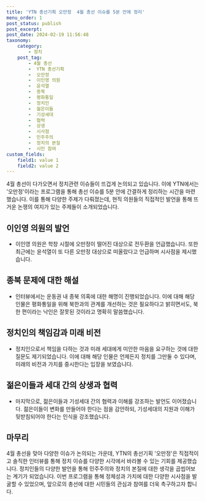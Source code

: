 ```yaml
---
title: 'YTN 총선기획 오만정  4월 총선 이슈를 5분 안에 정리'
menu_order: 1
post_status: publish
post_excerpt: 
post_date: 2024-02-19 11:56:48
taxonomy:
    category:
        - 정치
    post_tag:
        - 4월 총선
        -  YTN 총선기획
        -  오만정
        -  이인영 의원
        -  윤석열
        -  종북
        -  평화통일
        -  정치인
        -  젊은이들
        -  기성세대
        -  협력
        -  상생
        -  시사점
        -  민주주의
        -  정치의 본질
        -  시민 참여
custom_fields:
    field1: value 1
    field2: value 2
---
```


4월 총선이 다가오면서 정치관련 이슈들이 뜨겁게 논의되고 있습니다. 이에 YTN에서는 '오만정'이라는 프로그램을 통해 총선 이슈를 5분 안에 간결하게 정리하는 시간을 마련했습니다. 이를 통해 다양한 주제가 다뤄졌는데, 현직 의원들의 직접적인 발언을 통해 뜨거운 논쟁의 여지가 있는 주제들이 소개되었습니다.
## 이인영 의원의 발언
- 이인영 의원은 학창 시절에 오만정이 떨어진 대상으로 전두환을 언급했습니다. 또한 최근에는 윤석열이 또 다른 오만정 대상으로 떠올랐다고 언급하며 시사점을 제시했습니다.
## 종북 문제에 대한 해설
- 인터뷰에서는 운동권 내 종북 의혹에 대한 해명이 진행되었습니다. 이에 대해 해당 인물은 평화통일을 위해 북한과의 관계를 개선하는 것은 필요하다고 밝히면서도, 북한 편이라는 낙인은 잘못된 것이라고 명확히 말씀했습니다.
## 정치인의 책임감과 미래 비전
- 정치인으로서 책임을 다하는 것과 미래 세대에게 미안한 마음을 요구하는 것에 대한 질문도 제기되었습니다. 이에 대해 해당 인물은 언제든지 정치를 그만둘 수 있다며, 미래의 비전과 가치를 중시한다는 입장을 보였습니다.
## 젊은이들과 세대 간의 상생과 협력
- 마지막으로, 젊은이들과 기성세대 간의 협력과 이해를 강조하는 발언도 이어졌습니다. 젊은이들이 변화를 만들어야 한다는 점을 감안하되, 기성세대의 지원과 이해가 뒷받침되어야 한다는 인식을 강조했습니다.
## 마무리
4월 총선을 맞아 다양한 이슈가 논의되는 가운데, YTN의 총선기획 '오만정'은 직접적이고 솔직한 인터뷰를 통해 정치 이슈를 다양한 시각에서 바라볼 수 있는 기회를 제공했습니다. 정치인들의 다양한 발언을 통해 민주주의와 정치의 본질에 대한 생각을 곱씹어보는 계기가 되었습니다. 이번 프로그램을 통해 정체성과 가치에 대한 다양한 시사점을 발굴할 수 있었으며, 앞으로의 총선에 대한 시민들의 관심과 참여를 더욱 촉구하고자 합니다.
